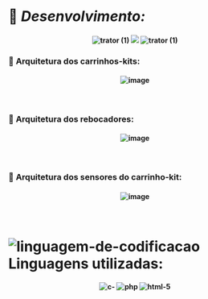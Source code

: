# :wrench: *Desenvolvimento:*

<h4 align="center"> 
  
![trator (1)](https://github.com/user-attachments/assets/aaf7d891-2172-423f-b579-44e5ececbaf1)
<img src="http://img.shields.io/static/v1?label=STATUS&message=EM%20DESENVOLVIMENTO&color=GREEN&style=for-the-badge"/>
![trator (1)](https://github.com/user-attachments/assets/067765e2-3521-4ee5-b247-ead1bfcd612d)
</h4>

### :diamond_shape_with_a_dot_inside: **Arquitetura dos carrinhos-kits:**

<h4 align="center"> 
  
![image](https://github.com/user-attachments/assets/f1fd1548-fa63-4929-87cd-032ff35d0175)
</h4>
<br>

### :diamond_shape_with_a_dot_inside: **Arquitetura dos rebocadores:**

<h4 align="center"> 
  
![image](https://github.com/user-attachments/assets/82dba84e-c03b-4e54-b695-14eab93817cc)
</h4>
<br>

### :diamond_shape_with_a_dot_inside: **Arquitetura dos sensores do carrinho-kit:**
<h4 align="center">  
  
![image](https://github.com/user-attachments/assets/e28311b7-5e42-46e2-a216-b7d24f10719e)
</h4>
<br>

#  ![linguagem-de-codificacao](https://github.com/user-attachments/assets/90dd44d0-57e5-4c4c-90d2-e64999075ca1) **Linguagens utilizadas:**

<h4 align="center">  
  
![c-](https://github.com/user-attachments/assets/a03d8310-7d33-4425-88c7-1a57c1f0f4e4) ![php](https://github.com/user-attachments/assets/02829bab-2842-4350-83d8-8cea777d76ec) ![html-5](https://github.com/user-attachments/assets/98d83337-2d34-477c-acf7-1fc85ce8fa2b)
</h4>
